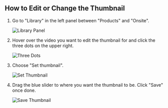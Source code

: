 ## How to Edit or Change the Thumbnail

1. Go to "Library" in the left panel between "Products" and "Onsite".
   
   ![Library Panel](https://github.com/user-attachments/assets/bd693b6a-47e8-433a-b368-5282c057b6f6)

2. Hover over the video you want to edit the thumbnail for and click the three dots on the upper right.
   
   ![Three Dots](https://github.com/user-attachments/assets/1a34dc10-8bf0-40a2-873f-e0e5a2977786)

3. Choose "Set thumbnail".
   
   ![Set Thumbnail](https://github.com/user-attachments/assets/21230620-7d5a-4baa-9b92-f83a96f37778)

4. Drag the blue slider to where you want the thumbnail to be. Click "Save" once done.
   
   ![Save Thumbnail](https://github.com/user-attachments/assets/b03b5488-5132-4fd8-8245-c9b631a388e2)